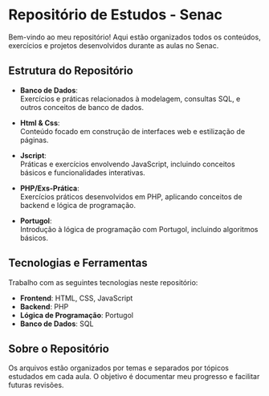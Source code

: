 # Repositório de Estudos - Senac  

Bem-vindo ao meu repositório! Aqui estão organizados todos os conteúdos, exercícios e projetos desenvolvidos durante as aulas no Senac.  

## Estrutura do Repositório  

- **Banco de Dados**:  
  Exercícios e práticas relacionados à modelagem, consultas SQL, e outros conceitos de banco de dados.  

- **Html & Css**:  
  Conteúdo focado em construção de interfaces web e estilização de páginas.  

- **Jscript**:  
  Práticas e exercícios envolvendo JavaScript, incluindo conceitos básicos e funcionalidades interativas.  

- **PHP/Exs-Prática**:  
  Exercícios práticos desenvolvidos em PHP, aplicando conceitos de backend e lógica de programação.  

- **Portugol**:  
  Introdução à lógica de programação com Portugol, incluindo algoritmos básicos.  

## Tecnologias e Ferramentas  
Trabalho com as seguintes tecnologias neste repositório:  
- **Frontend**: HTML, CSS, JavaScript  
- **Backend**: PHP  
- **Lógica de Programação**: Portugol  
- **Banco de Dados**: SQL  

## Sobre o Repositório  
Os arquivos estão organizados por temas e separados por tópicos estudados em cada aula. O objetivo é documentar meu progresso e facilitar futuras revisões.  
